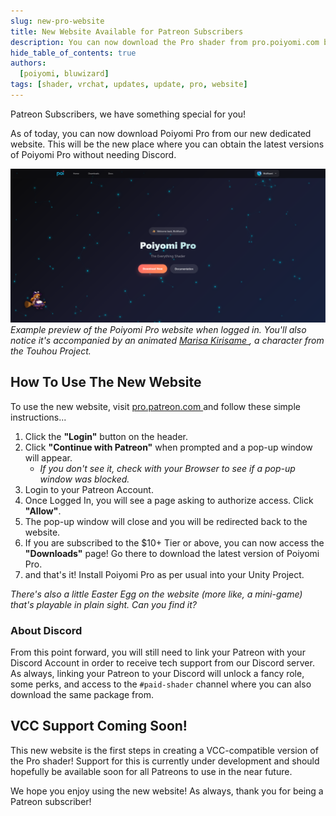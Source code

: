 ```yaml
---
slug: new-pro-website
title: New Website Available for Patreon Subscribers
description: You can now download the Pro shader from pro.poiyomi.com by logging in via Patreon.
hide_table_of_contents: true
authors:
  [poiyomi, bluwizard]
tags: [shader, vrchat, updates, update, pro, website]
---
```


Patreon Subscribers, we have something special for you!

As of today, you can now download Poiyomi Pro from our new dedicated website. This will be the new place where you can obtain the latest versions of Poiyomi Pro without needing Discord.

![Poiyomi Pro Website Preview](poiyomi-pro-website-preview.png) 
<em>Example preview of the Poiyomi Pro website when logged in. You'll also notice it's accompanied by an animated [Marisa Kirisame <FAIcon icon="fa-solid fa-square-arrow-up-right"/>](https://en.touhouwiki.net/wiki/Marisa_Kirisame), a character from the Touhou Project.</em>

## How To Use The New Website

To use the new website, visit [pro.patreon.com <FAIcon icon="fa-solid fa-square-arrow-up-right"/>](https://pro.poiyomi.com) and follow these simple instructions...
1. Click the **"Login"** button on the header.
2. Click **"Continue with Patreon"** when prompted and a pop-up window will appear.
   - *If you don't see it, check with your Browser to see if a pop-up window was blocked.*
3. Login to your Patreon Account.
4. Once Logged In, you will see a page asking to authorize access. Click **"Allow"**.
5. The pop-up window will close and you will be redirected back to the website.
6. If you are subscribed to the $10+ Tier or above, you can now access the **"Downloads"** page! Go there to download the latest version of Poiyomi Pro.
7. and that's it! Install Poiyomi Pro as per usual into your Unity Project.

*There's also a little Easter Egg on the website (more like, a mini-game) that's playable in plain sight. Can you find it?*

### About Discord

From this point forward, you will still need to link your Patreon with your Discord Account in order to receive tech support from our Discord server. As always, linking your Patreon to your Discord will unlock a fancy role, some perks, and access to the `#paid-shader` channel where you can also download the same package from.

## VCC Support Coming Soon!

This new website is the first steps in creating a VCC-compatible version of the Pro shader! Support for this is currently under development and should hopefully be available soon for all Patreons to use in the near future.

We hope you enjoy using the new website! As always, thank you for being a Patreon subscriber!